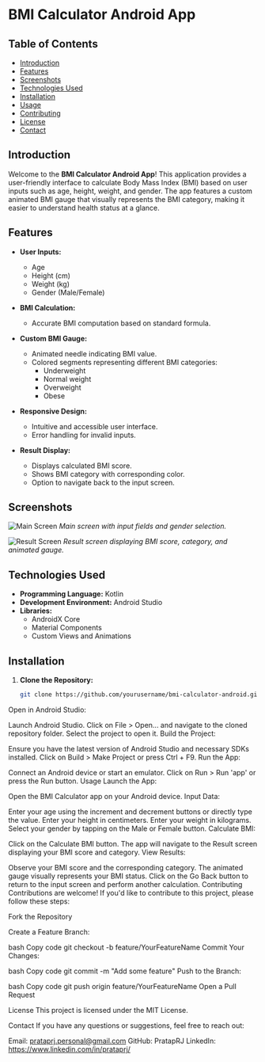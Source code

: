 # BMI Calculator Android App

## Table of Contents
- [Introduction](#introduction)
- [Features](#features)
- [Screenshots](#screenshots)
- [Technologies Used](#technologies-used)
- [Installation](#installation)
- [Usage](#usage)
- [Contributing](#contributing)
- [License](#license)
- [Contact](#contact)

## Introduction

Welcome to the **BMI Calculator Android App**! This application provides a user-friendly interface to calculate Body Mass Index (BMI) based on user inputs such as age, height, weight, and gender. The app features a custom animated BMI gauge that visually represents the BMI category, making it easier to understand health status at a glance.

## Features

- **User Inputs:**
  - Age
  - Height (cm)
  - Weight (kg)
  - Gender (Male/Female)

- **BMI Calculation:**
  - Accurate BMI computation based on standard formula.

- **Custom BMI Gauge:**
  - Animated needle indicating BMI value.
  - Colored segments representing different BMI categories:
    - Underweight
    - Normal weight
    - Overweight
    - Obese

- **Responsive Design:**
  - Intuitive and accessible user interface.
  - Error handling for invalid inputs.

- **Result Display:**
  - Displays calculated BMI score.
  - Shows BMI category with corresponding color.
  - Option to navigate back to the input screen.

## Screenshots

![Main Screen](./Screenshots/main_screen.jpg)
*Main screen with input fields and gender selection.*

![Result Screen](./Screenshots/result_screen.jpg)
*Result screen displaying BMI score, category, and animated gauge.*

## Technologies Used

- **Programming Language:** Kotlin
- **Development Environment:** Android Studio
- **Libraries:**
  - AndroidX Core
  - Material Components
  - Custom Views and Animations

## Installation

1. **Clone the Repository:**
   ```bash
   git clone https://github.com/yourusername/bmi-calculator-android.git

Open in Android Studio:

Launch Android Studio.
Click on File > Open... and navigate to the cloned repository folder.
Select the project to open it.
Build the Project:

Ensure you have the latest version of Android Studio and necessary SDKs installed.
Click on Build > Make Project or press Ctrl + F9.
Run the App:

Connect an Android device or start an emulator.
Click on Run > Run 'app' or press the Run button.
Usage
Launch the App:

Open the BMI Calculator app on your Android device.
Input Data:

Enter your age using the increment and decrement buttons or directly type the value.
Enter your height in centimeters.
Enter your weight in kilograms.
Select your gender by tapping on the Male or Female button.
Calculate BMI:

Click on the Calculate BMI button.
The app will navigate to the Result screen displaying your BMI score and category.
View Results:

Observe your BMI score and the corresponding category.
The animated gauge visually represents your BMI status.
Click on the Go Back button to return to the input screen and perform another calculation.
Contributing
Contributions are welcome! If you'd like to contribute to this project, please follow these steps:

Fork the Repository

Create a Feature Branch:

bash
Copy code
git checkout -b feature/YourFeatureName
Commit Your Changes:

bash
Copy code
git commit -m "Add some feature"
Push to the Branch:

bash
Copy code
git push origin feature/YourFeatureName
Open a Pull Request

License
This project is licensed under the MIT License.

Contact
If you have any questions or suggestions, feel free to reach out:

Email: prataprj.personal@gmail.com
GitHub: PratapRJ
LinkedIn: https://www.linkedin.com/in/prataprj/
